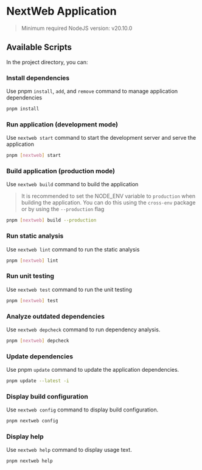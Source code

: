 # NextWeb Application

> Minimum required NodeJS version: v20.10.0

## Available Scripts

In the project directory, you can:

### Install dependencies

Use pnpm `install`, `add`, and `remove` command to manage application dependencies

```sh
pnpm install
```

### Run application (development mode)

Use `nextweb start` command to start the development server and serve the application

```sh
pnpm [nextweb] start
```

### Build application (production mode)

Use `nextweb build` command to build the application

> It is recommended to set the NODE_ENV variable to `production` when building the application. You can do this using the `cross-env` package or by using the `--production` flag

```sh
pnpm [nextweb] build --production
```

### Run static analysis

Use `nextweb lint` command to run the static analysis

```sh
pnpm [nextweb] lint
```


### Run unit testing

Use `nextweb test` command to run the unit testing

```sh
pnpm [nextweb] test
```

### Analyze outdated dependencies

Use `nextweb depcheck` command to run dependency analysis. 

```sh
pnpm [nextweb] depcheck
```

### Update dependencies

Use pnpm `update` command to update the application dependencies. 

```sh
pnpm update --latest -i
```

### Display build configuration

Use `nextweb config` command to display build configuration.

```sh
pnpm nextweb config
```

### Display help

Use `nextweb help` command to display usage text.

```sh
pnpm nextweb help
```
